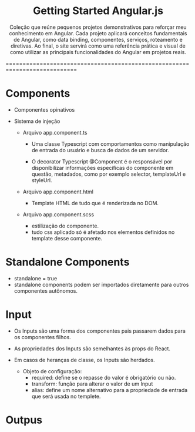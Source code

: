 <h1 align="center">Getting Started Angular.js</h1>

<p align="center">Coleção que reúne pequenos projetos demonstrativos para reforçar meu conhecimento em Angular. Cada projeto aplicará
conceitos fundamentais de Angular, como data binding, componentes, serviços, roteamento e diretivas. Ao final, o site
servirá como uma referência prática e visual de como utilizar as principais funcionalidades do Angular em projetos reais. </p>
===========================================================================

# Components
- Componentes opinativos
- Sistema de injeção

    - Arquivo app.component.ts
        - Uma classe Typescript com comportamentos como manipulação de entrada do usuário
           e busca de dados de um servidor.

        - O decorator Typescript @Component é o responsável por disponibilizar informações
           específicas do componente em questão, metadados, como por exemplo selector, templateUrl
           e styleUrl.
    
    - Arquivo app.component.html
        - Template HTML de tudo que é renderizada no DOM.
    
    - Arquivo app.component.scss
        - estilização do componente.
        - tudo css aplicado só é afetado nos elementos definidos no template desse componente.

# Standalone Components
- standalone = true
- standalone components podem ser importados diretamente para outros componentes autônomos.

# Input
- Os Inputs são uma forma dos componentes pais passarem dados para os componentes filhos.
- As propriedades dos Inputs são semelhantes às props do React.
- Em casos de heranças de classe, os Inputs são herdados.

    - Objeto de configuração:
        - required: define se o repasse do valor é obrigatório ou não.
        - transform: função para alterar o valor de um Input
        - alias: define um nome alternativo para a propriedade de entrada que será usada no templete.

# Outpus